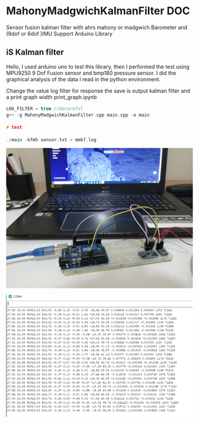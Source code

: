 # MahonyMadgwichKalmanFilter DOC
 Sensor fusion kalman filter with ahrs mahony or madgwich Barometer and (9dof or 6dof )IMU 
 Support Arduino Library

## iS Kalman filter

  Hello, I used arduino uno to test this library, then I performed the test using MPU9250 9 Dof Fusion sensor and bmp180 pressure sensor. I did the graphical analysis of the data I read in the python environment.

  Change the value log filter for response  the save is output kalman filter and a print graph width print_graph.ipynb
  

  ```c++
  LOG_FILTER = true //becareful
  g++ -g MahonyMadgwichKalmanFilter.cpp main.cpp -o main 

  # test

  ./main -kfmh sensor.txt > mmkf.log

  ```

![Aplication test](/doc/images/IMG_20211211_012116.jpg)
  
![Aplication test](/doc/images/uart.PNG)